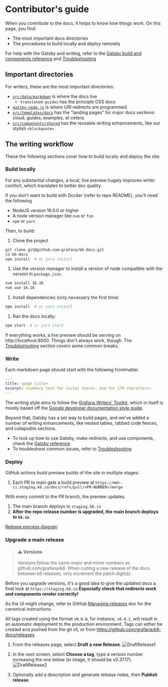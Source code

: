 # Contributor's guide

When you contribute to the docs, it helps to know how things work.
On this page, you find:
- The most important docs directories
- The procedures to build locally and deploy remotely

For help with the Gatsby and writing, refer to the [Gatsby build and components reference](./gatsby-reference) and [Troubleshooting](./troubleshooting)

## Important directories

For writers, these are the most important directories:
- [`src/data/markdown`](../src/data/markdown) is where the docs live
  - `translated-guides` has the principle OSS docs
- [`gatsby-node.js`](../gatsby-node.js) is where URI redirects are programmed.
- [`src/templates/docs`](../src/templates/docs)  has the "landing pages" for major docs sections: cloud, guides, examples, et cetera.
- [`src/components/shared`](../src/components/shared) has the reusable writing enhancements, like our stylish `<blockquote>`

## The writing workflow

These the following sections cover how to build locally and deploy the site.

### Build locally

For any substantial changes, a local, live preview hugely improves writer comfort, which translates to better doc quality.

If you don't want to build with Docker (refer to repo README), you'll need the following
- NodeJS version 16.0.0 or higher
- A node version manager like `nvm` or `fnm`
- `npm` or `yarn`

Then, to build:

1. Clone the project
  ```bash
  git clone git@github.com:grafana/k6-docs.git
  cd k6-docs
  npm install  # or yarn install
  ```
1. Use the version manager to install a version of node compatible with the version in `package.json`.
  ```bash
  nvm install 16.16
  nvm use 16.16
  ```

1. Install dependencies (only necessary the first time)

  ```bash
  npm install  # or yarn install
  ```

1. Run the docs locally:

  ```bash
  npm start  # or yarn start
  ```

If everything works, a live preview should be serving on http://localhost:8000.
Things don't always work, though. The [Troubleshooting](./troubleshooting) section covers some common breaks.

### Write

Each markdown page should start with the following frontmatter.

```yaml
---
title: <page title>
excerpt: <summary text for social shares. Aim for 170 characters>.
---
```

The writing style aims to follow the [Grafana Writers' Toolkit](https://grafana.com/docs/writers-toolkit/),
which in itself is mostly based off the [Google developer documentation style guide](https://developers.google.com/style).

Beyond that, Gatsby has a set way to build pages, and we've added a number of writing enhancements, like nested tables, tabbed code fences, and collapsible sections.
- To look up how to use Gatsby, make redirects, and use components, check the [Gatsby reference](./gatsby-reference)
- To troubleshoot common issues, refer to [Troubleshooting](troubleshooting.md)

### Deploy

GitHub actions build preview builds of the site in multiple stages:

1. Each PR to main gets a build preview at `https://mdr-ci.staging.k6.io/docs/refs/pull/<PR-NUMBER>/merge`

  With every commit to the PR branch, the preview updates.

1. The main branch deploys to `staging.k6.io`
1. **After the repo release number is upgraded, the main branch deploys to `k6.io`**

[Release process diagram](../internal-images/release.svg)

### Upgrade a main release

>  #### ⚠️ Versions
>
> Versions follow the same major and minor numbers as github.com/grafana/k6. When cutting a new release of the docs between k6 releases, only increment the patch digit(s).

Before you upgrade versions, it's a good idea to give the updated docs a final look at `https://staging.k6.io`
**Especially check that redirects work and components render correctly!**

As the UI might change, refer to GitHub [Managing releases](https://docs.github.com/en/repositories/releasing-projects-on-github/managing-releases-in-a-repository) doc for the canonical instructions.

All tags created using the format `vN.N.N`, for instance, `v0.0.1`, will result in an automatic deployment to the production environment. Tags can either be created and pushed from the git cli, or from https://github.com/grafana/k6-docs/releases

1. From the releases page, select **Draft a new Release**.
![DraftRelease1](../internal-images/DraftNewRelease.png)

1. In the next screen, select **Choose a tag**, type a version number increasing the one below (in image, it  should be v0.37.17).
![DraftRelease2](../internal-images/DraftNewRelease2.png)

1. Optionally add a description and generate release notes, then **Publish release**.

